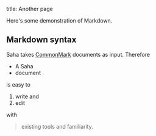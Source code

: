 title: Another page

Here's some demonstration of Markdown.

## Markdown syntax

Saha takes [CommonMark](http://commonmark.org/) documents as input. Therefore

- A Saha
- document

is easy to

1. write and
1. edit

with

> existing tools and familiarity.
